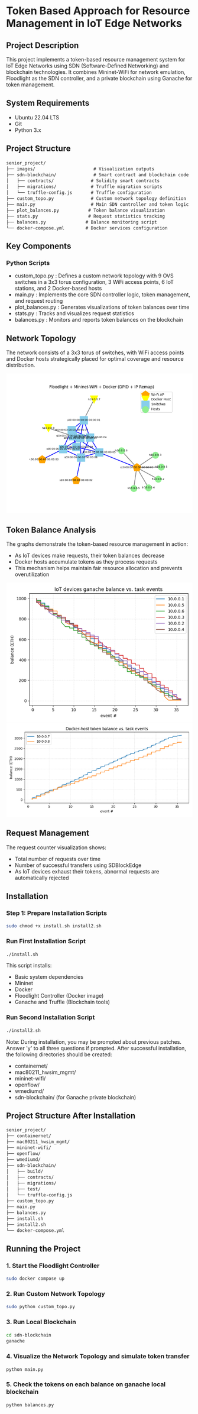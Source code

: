 # Token Based Approach for Resource Management in IoT Edge Networks

## Project Description
This project implements a token-based resource management system for IoT Edge Networks using SDN (Software-Defined Networking) and blockchain technologies. It combines Mininet-WiFi for network emulation, Floodlight as the SDN controller, and a private blockchain using Ganache for token management.

## System Requirements
- Ubuntu 22.04 LTS
- Git
- Python 3.x

## Project Structure
```plaintext
senior_project/
├── images/                      # Visualization outputs
├── sdn-blockchain/              # Smart contract and blockchain code
│   ├── contracts/              # Solidity smart contracts
│   ├── migrations/             # Truffle migration scripts
│   └── truffle-config.js       # Truffle configuration
├── custom_topo.py              # Custom network topology definition
├── main.py                     # Main SDN controller and token logic
├── plot_balances.py           # Token balance visualization
├── stats.py                   # Request statistics tracking
├── balances.py               # Balance monitoring script
└── docker-compose.yml        # Docker services configuration
```

## Key Components
### Python Scripts
- custom_topo.py : Defines a custom network topology with 9 OVS switches in a 3x3 torus configuration, 3 WiFi access points, 6 IoT stations, and 2 Docker-based hosts
- main.py : Implements the core SDN controller logic, token management, and request routing
- plot_balances.py : Generates visualizations of token balances over time
- stats.py : Tracks and visualizes request statistics
- balances.py : Monitors and reports token balances on the blockchain
## Network Topology
The network consists of a 3x3 torus of switches, with WiFi access points and Docker hosts strategically placed for optimal coverage and resource distribution.

![Network Topology](images/custom_topo.png)

## Token Balance Analysis
The graphs demonstrate the token-based resource management in action:

- As IoT devices make requests, their token balances decrease
- Docker hosts accumulate tokens as they process requests
- This mechanism helps maintain fair resource allocation and prevents overutilization

![Token Balances](images/balances_vs_tasks.png)
![Docker Host Balances](images/docker_balances_vs_tasks.png)

## Request Management
The request counter visualization shows:

- Total number of requests over time
- Number of successful transfers using SDBlockEdge
- As IoT devices exhaust their tokens, abnormal requests are automatically rejected

## Installation

### Step 1: Prepare Installation Scripts
```bash
sudo chmod +x install.sh install2.sh
```
### Run First Installation Script
```bash
./install.sh
 ```
This script installs:
- Basic system dependencies
- Mininet
- Docker
- Floodlight Controller (Docker image)
- Ganache and Truffle (Blockchain tools)

###  Run Second Installation Script
```bash
./install2.sh
 ```
Note: During installation, you may be prompted about previous patches. Answer 'y' to all three questions if prompted.
After successful installation, the following directories should be created:
- containernet/
- mac80211_hwsim_mgmt/
- mininet-wifi/
- openflow/
- wmediumd/
- sdn-blockchain/ (for Ganache private blockchain)

## Project Structure After Installation
```plaintext
senior_project/
├── containernet/
├── mac80211_hwsim_mgmt/
├── mininet-wifi/
├── openflow/
├── wmediumd/
├── sdn-blockchain/
│   ├── build/
│   ├── contracts/
│   ├── migrations/
│   ├── test/
│   └── truffle-config.js
├── custom_topo.py
├── main.py
├── balances.py
├── install.sh
├── install2.sh
└── docker-compose.yml
 ```

## Running the Project
### 1. Start the Floodlight Controller
```bash
sudo docker compose up
 ```

### 2. Run Custom Network Topology
```bash
sudo python custom_topo.py
 ```

### 3. Run Local Blockchain
```bash
cd sdn-blockchain
ganache
 ```

### 4. Visualize the Network Topology and simulate token transfer
```bash
python main.py
 ```

### 5. Check the tokens on each balance on ganache local blockchain
```bash
python balances.py
 ```